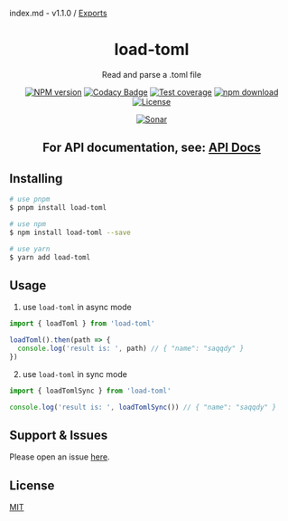 index.md - v1.1.0 / [Exports](modules.md)

<div style="text-align: center;" align="center">

# load-toml

Read and parse a .toml file

[![NPM version][npm-image]][npm-url]
[![Codacy Badge][codacy-image]][codacy-url]
[![Test coverage][codecov-image]][codecov-url]
[![npm download][download-image]][download-url]
[![License][license-image]][license-url]

[![Sonar][sonar-image]][sonar-url]

</div>

<div style="text-align: center; margin-bottom: 20px;" align="center">

## **For API documentation, see: [API Docs](./docs/modules.md)**

</div>

## Installing

```bash
# use pnpm
$ pnpm install load-toml

# use npm
$ npm install load-toml --save

# use yarn
$ yarn add load-toml
```

## Usage

1. use `load-toml` in async mode

```js
import { loadToml } from 'load-toml'

loadToml().then(path => {
  console.log('result is: ', path) // { "name": "saqqdy" }
})
```

2. use `load-toml` in sync mode

```js
import { loadTomlSync } from 'load-toml'

console.log('result is: ', loadTomlSync()) // { "name": "saqqdy" }
```

## Support & Issues

Please open an issue [here](https://github.com/saqqdy/load-toml/issues).

## License

[MIT](LICENSE)

[npm-image]: https://img.shields.io/npm/v/load-toml.svg?style=flat-square
[npm-url]: https://npmjs.org/package/load-toml
[codacy-image]: https://app.codacy.com/project/badge/Grade/f70d4880e4ad4f40aa970eb9ee9d0696
[codacy-url]: https://www.codacy.com/gh/saqqdy/load-toml/dashboard?utm_source=github.com&utm_medium=referral&utm_content=saqqdy/load-toml&utm_campaign=Badge_Grade
[codecov-image]: https://img.shields.io/codecov/c/github/saqqdy/load-toml.svg?style=flat-square
[codecov-url]: https://codecov.io/github/saqqdy/load-toml?branch=master
[download-image]: https://img.shields.io/npm/dm/load-toml.svg?style=flat-square
[download-url]: https://npmjs.org/package/load-toml
[license-image]: https://img.shields.io/badge/License-MIT-blue.svg
[license-url]: LICENSE
[sonar-image]: https://sonarcloud.io/api/project_badges/quality_gate?project=saqqdy_load-toml
[sonar-url]: https://sonarcloud.io/dashboard?id=saqqdy_load-toml
